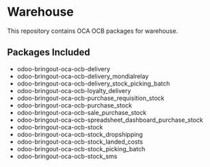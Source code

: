 # Warehouse

This repository contains OCA OCB packages for warehouse.

## Packages Included

- odoo-bringout-oca-ocb-delivery
- odoo-bringout-oca-ocb-delivery_mondialrelay
- odoo-bringout-oca-ocb-delivery_stock_picking_batch
- odoo-bringout-oca-ocb-loyalty_delivery
- odoo-bringout-oca-ocb-purchase_requisition_stock
- odoo-bringout-oca-ocb-purchase_stock
- odoo-bringout-oca-ocb-sale_purchase_stock
- odoo-bringout-oca-ocb-spreadsheet_dashboard_purchase_stock
- odoo-bringout-oca-ocb-stock
- odoo-bringout-oca-ocb-stock_dropshipping
- odoo-bringout-oca-ocb-stock_landed_costs
- odoo-bringout-oca-ocb-stock_picking_batch
- odoo-bringout-oca-ocb-stock_sms
